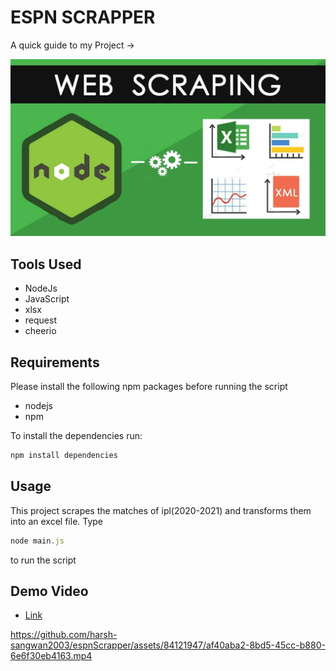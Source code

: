 # ESPN SCRAPPER

A quick guide to my Project ->

<img src ="/image.webp">


## Tools Used

- NodeJs
- JavaScript
- xlsx
- request
- cheerio

## Requirements

Please install the following npm packages before running the script

- nodejs
- npm

To install the dependencies run:

```js
npm install dependencies
```

## Usage

This project scrapes the matches of ipl(2020-2021) and transforms them into an excel file.
Type 

```js
node main.js
``` 
to run the script

## Demo Video

- [Link](https://app.gemoo.com/share/home?codeId=Pa6gRBQWEYjyN)

https://github.com/harsh-sangwan2003/espnScrapper/assets/84121947/af40aba2-8bd5-45cc-b880-6e6f30eb4163.mp4